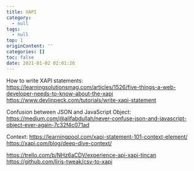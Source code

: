 ```yaml
---
title: XAPI
category:
  - null
tags:
  - null
top: 1
originContent: ''
categories: []
toc: false
date: 2021-01-02 02:01:26
---
```



How to write XAPI statements:
https://learningsolutionsmag.com/articles/1526/five-things-a-web-developer-needs-to-know-about-the-xapi
https://www.devlinpeck.com/tutorials/write-xapi-statement

Confusion between JSON and JavaScript Object:
https://medium.com/@alifabdullah/never-confuse-json-and-javascript-object-ever-again-7c32f4c071ad

Context:
https://learningpool.com/xapi-statement-101-context-element/
https://xapi.com/blog/deep-dive-context/


https://trello.com/b/NHz6aCDV/experience-api-xapi-tincan
https://github.com/liris-tweak/csv-to-xapi
